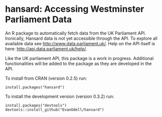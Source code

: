 # hansard: Accessing Westminster Parliament Data

An R package to automatically fetch data from the UK Parliament API. Ironically, Hansard data is not yet accessible through the API. To explore all available data see <http://www.data.parliament.uk/>. Help on the API itself is here: <http://api.data.parliament.uk/help/>. 

Like the UK parliament API, this package is a work in progress. Additional functionalities will be added to the package as they are developed in the API.

To install from CRAN (version 0.2.5) run:

```
install.packages("hansard")
```


To install the development version (version 0.3.2) run:
```
install.packages("devtools")
devtools::install_github("EvanOdell/hansard")
```


